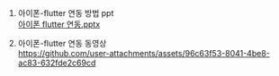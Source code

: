 1. 아이폰-flutter 연동 방법 ppt   
[아이폰 flutter 연동.pptx](https://github.com/user-attachments/files/19241043/flutter.pptx)

2. 아이폰-flutter 연동 동영상   
https://github.com/user-attachments/assets/96c63f53-8041-4be8-ac83-632fde2c69cd

